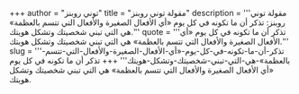 +++
author = "توني روبنز"
title = "مقولة توني روبنز"
description = '''مقولة توني روبنز: تذكر أن ما تكونه في كل يوم «أي الأفعال الصغيرة والأفعال التي تتسم بالعظمة» هي التي تبني شخصيتك وتشكل هويتك.'''
quote = '''تذكر أن ما تكونه في كل يوم «أي الأفعال الصغيرة والأفعال التي تتسم بالعظمة» هي التي تبني شخصيتك وتشكل هويتك.'''
slug = '''تذكر-أن-ما-تكونه-في-كل-يوم-«أي-الأفعال-الصغيرة-والأفعال-التي-تتسم-بالعظمة»-هي-التي-تبني-شخصيتك-وتشكل-هويتك'''
+++
تذكر أن ما تكونه في كل يوم «أي الأفعال الصغيرة والأفعال التي تتسم بالعظمة» هي التي تبني شخصيتك وتشكل هويتك.
